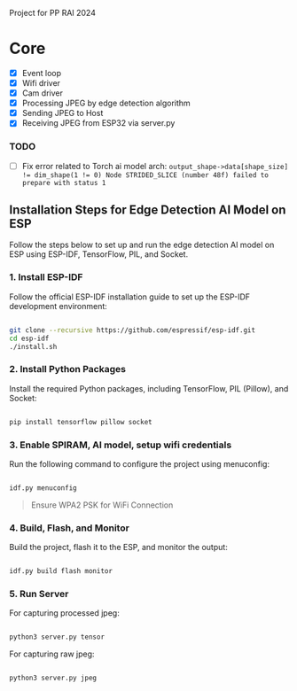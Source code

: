 Project for PP RAI 2024

# Core
- [x] Event loop
- [x] Wifi driver
- [x] Cam driver
- [x] Processing JPEG by edge detection algorithm 
- [x] Sending JPEG to Host
- [x] Receiving JPEG from ESP32 via server.py

### TODO
- [ ] Fix error related to Torch ai model arch: `output_shape->data[shape_size] != dim_shape(1 != 0)
Node STRIDED_SLICE (number 48f) failed to prepare with status 1`

## Installation Steps for Edge Detection AI Model on ESP

Follow the steps below to set up and run the edge detection AI model on ESP using ESP-IDF, TensorFlow, PIL, and Socket.
### 1. Install ESP-IDF

Follow the official ESP-IDF installation guide to set up the ESP-IDF development environment:

```bash

git clone --recursive https://github.com/espressif/esp-idf.git
cd esp-idf
./install.sh
```

### 2. Install Python Packages

Install the required Python packages, including TensorFlow, PIL (Pillow), and Socket:

```bash

pip install tensorflow pillow socket

```
### 3. Enable SPIRAM, AI model, setup wifi credentials

Run the following command to configure the project using menuconfig:

```bash

idf.py menuconfig

```
> Ensure WPA2 PSK for WiFi Connection

### 4. Build, Flash, and Monitor

Build the project, flash it to the ESP, and monitor the output:

```bash

idf.py build flash monitor

```
### 5. Run Server

For capturing processed jpeg:

```bash

python3 server.py tensor

```
For capturing raw jpeg:

```bash

python3 server.py jpeg

```
